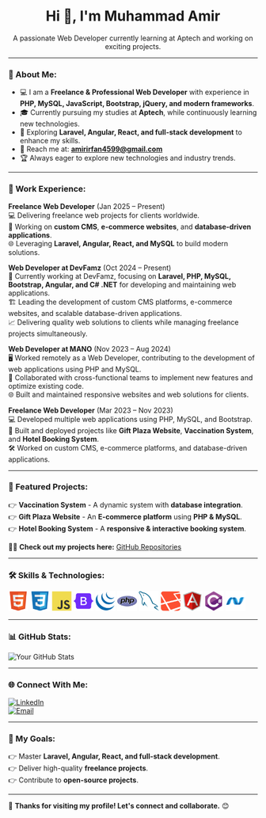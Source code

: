 <h1 align="center"> Hi 👋, I'm Muhammad Amir </h1>

<p align="center">
A passionate Web Developer currently learning at Aptech and working on exciting projects.
</p>

---

### 🚀 About Me:
- 💻 I am a **Freelance & Professional Web Developer** with experience in **PHP, MySQL, JavaScript, Bootstrap, jQuery, and modern frameworks**.  
- 🎓 Currently pursuing my studies at **Aptech**, while continuously learning new technologies.  
- 🌱 Exploring **Laravel, Angular, React, and full-stack development** to enhance my skills.  
- 📧 Reach me at: **amirirfan4599@gmail.com**  
- 🏆 Always eager to explore new technologies and industry trends.  

---

### 🎼 Work Experience:
**Freelance Web Developer** (Jan 2025 – Present)  
💻 Delivering freelance web projects for clients worldwide.  
🚀 Working on **custom CMS**, **e-commerce websites**, and **database-driven applications**.  
🌐 Leveraging **Laravel, Angular, React, and MySQL** to build modern solutions.  

**Web Developer at DevFamz** (Oct 2024 – Present)  
🔧 Currently working at DevFamz, focusing on **Laravel, PHP, MySQL, Bootstrap, Angular, and C# .NET** for developing and maintaining web applications.  
🏗️ Leading the development of custom CMS platforms, e-commerce websites, and scalable database-driven applications.  
📈 Delivering quality web solutions to clients while managing freelance projects simultaneously.  

**Web Developer at MANO** (Nov 2023 – Aug 2024)  
🖥️ Worked remotely as a Web Developer, contributing to the development of web applications using PHP and MySQL.  
🤝 Collaborated with cross-functional teams to implement new features and optimize existing code.  
🌐 Built and maintained responsive websites and web solutions for clients.  

**Freelance Web Developer** (Mar 2023 – Nov 2023)  
💻 Developed multiple web applications using PHP, MySQL, and Bootstrap.  
🚀 Built and deployed projects like **Gift Plaza Website**, **Vaccination System**, and **Hotel Booking System**.  
🛠️ Worked on custom CMS, e-commerce platforms, and database-driven applications.  

---

### 🌟 Featured Projects:
👉 **Vaccination System** - A dynamic system with **database integration**.  
👉 **Gift Plaza Website** - An **E-commerce platform** using **PHP & MySQL**.  
👉 **Hotel Booking System** - A **responsive & interactive booking system**.  

👨‍💻 **Check out my projects here:** [GitHub Repositories](https://github.com/dev-muhammad-amir)  

---

### 🛠️ Skills & Technologies:
<p align="left">
  <img src="https://raw.githubusercontent.com/devicons/devicon/master/icons/html5/html5-original.svg" alt="html5" width="40" height="40"/>
  <img src="https://raw.githubusercontent.com/devicons/devicon/master/icons/css3/css3-original.svg" alt="css3" width="40" height="40"/>
  <img src="https://raw.githubusercontent.com/devicons/devicon/master/icons/javascript/javascript-original.svg" alt="javascript" width="40" height="40"/>
  <img src="https://raw.githubusercontent.com/devicons/devicon/master/icons/bootstrap/bootstrap-plain.svg" alt="bootstrap" width="40" height="40"/>
  <img src="https://raw.githubusercontent.com/devicons/devicon/master/icons/jquery/jquery-original.svg" alt="jquery" width="40" height="40"/>
  <img src="https://raw.githubusercontent.com/devicons/devicon/master/icons/php/php-original.svg" alt="php" width="40" height="40"/>
  <img src="https://raw.githubusercontent.com/devicons/devicon/master/icons/mysql/mysql-original.svg" alt="mysql" width="40" height="40"/>
  <img src="https://raw.githubusercontent.com/devicons/devicon/master/icons/laravel/laravel-plain.svg" alt="laravel" width="40" height="40"/>
  <img src="https://raw.githubusercontent.com/devicons/devicon/master/icons/angularjs/angularjs-original.svg" alt="angular" width="40" height="40"/>
  <img src="https://raw.githubusercontent.com/devicons/devicon/master/icons/csharp/csharp-original.svg" alt="csharp" width="40" height="40"/>
  <img src="https://raw.githubusercontent.com/devicons/devicon/master/icons/dot-net/dot-net-original.svg" alt="dotnet" width="40" height="40"/>
</p>

---

### 📊 GitHub Stats:
![Your GitHub Stats](https://github-readme-stats.vercel.app/api?username=dev-muhammad-amir&show_icons=true&theme=tokyonight)

---

### 🌐 Connect With Me:
[![LinkedIn](https://img.shields.io/badge/LinkedIn-blue?logo=linkedin)](https://www.linkedin.com/in/amir-irfan-1569b631a/)  
[![Email](https://img.shields.io/badge/Email-red?logo=gmail)](mailto:amirirfan4599@gmail.com)  

---

### 🌟 My Goals:
👉 Master **Laravel, Angular, React, and full-stack development**.  
👉 Deliver high-quality **freelance projects**.  
👉 Contribute to **open-source projects**.  

---

🚀 **Thanks for visiting my profile! Let's connect and collaborate.** 😊
